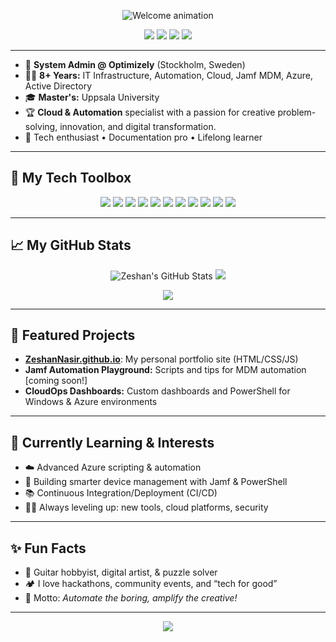 <!-- Animated Intro Header -->
<p align="center">
  <img src="https://readme-typing-svg.demolab.com?font=Fira+Code&weight=500&size=27&pause=1000&color=0D76C5&center=true&vCenter=true&width=720&lines=Hi+There!+I'm+Zeshan+Nasir+%F0%9F%91%8B;Systems+Admin+%40+Optimizely;Cloud+%7C+DevOps+%7C+Automation+Specialist;Jamf+MDM+%7C+Azure+%7C+8%2B+Years+IT+Experience;Welcome+to+my+Digital+Playground!+%F0%9F%8E%AF" alt="Welcome animation" />
</p>

<!-- Social/contact badges -->
<p align="center">
  <a href="https://www.linkedin.com/in/zeshannasir"><img src="https://img.shields.io/badge/-LinkedIn-0077B5?style=for-the-badge&logo=linkedin&logoColor=white"/></a>
  <a href="mailto:zeshan.nasir@example.com"><img src="https://img.shields.io/badge/-Email-D14836?style=for-the-badge&logo=gmail&logoColor=white"/></a>
  <a href="https://twitter.com/zeshannasir"><img src="https://img.shields.io/badge/-Twitter-1DA1F2?style=for-the-badge&logo=twitter&logoColor=white"/></a>
  <img src="https://komarev.com/ghpvc/?username=ZeshanNasir&label=Profile+views&color=0e75b6&style=flat" />
</p>

---

- 🚀 **System Admin @ Optimizely** (Stockholm, Sweden)
- 👨‍💻 **8+ Years:** IT Infrastructure, Automation, Cloud, Jamf MDM, Azure, Active Directory
- 🎓 **Master's:** Uppsala University
- 🏆 **Cloud & Automation** specialist with a passion for creative problem-solving, innovation, and digital transformation.
- 👾 Tech enthusiast • Documentation pro • Lifelong learner

---

## 🚀 My Tech Toolbox

<p align="center">
  <img src="https://img.shields.io/badge/Azure-0089D6?style=for-the-badge&logo=microsoft-azure&logoColor=white"/>
  <img src="https://img.shields.io/badge/Active%20Directory-0078D4?style=for-the-badge&logo=microsoft&logoColor=white"/>
  <img src="https://img.shields.io/badge/Jamf-0052CC?style=for-the-badge&logo=apple&logoColor=white"/>
  <img src="https://img.shields.io/badge/PowerShell-5391FE?style=for-the-badge&logo=powershell&logoColor=white"/>
  <img src="https://img.shields.io/badge/Linux-FCC624?style=for-the-badge&logo=linux&logoColor=black"/>
  <img src="https://img.shields.io/badge/MacOS-000000?style=for-the-badge&logo=apple&logoColor=white"/>
  <img src="https://img.shields.io/badge/Office365-D83B01?style=for-the-badge&logo=microsoft-office&logoColor=white"/>
  <img src="https://img.shields.io/badge/Microsoft%20Teams-6264A7?style=for-the-badge&logo=microsoft-teams&logoColor=white"/>
  <img src="https://img.shields.io/badge/SCCM-0089D6?style=for-the-badge&logo=microsoft&logoColor=white"/>
  <img src="https://img.shields.io/badge/Git-F05032?style=for-the-badge&logo=git&logoColor=white"/>
  <img src="https://img.shields.io/badge/JavaScript-F7DF1E?style=for-the-badge&logo=javascript&logoColor=black"/>
</p>

---

## 📈 My GitHub Stats

<p align="center">
  <img src="https://github-readme-stats.vercel.app/api?username=ZeshanNasir&show_icons=true&theme=radical" alt="Zeshan's GitHub Stats" />
  <img src="https://github-readme-stats.vercel.app/api/top-langs/?username=ZeshanNasir&layout=compact&theme=radical" />
</p>
<p align="center">
  <img src="https://github-readme-activity-graph.cyclic.app/graph?username=ZeshanNasir&theme=github-compact" />
</p>

---

## 🚩 Featured Projects

- [**ZeshanNasir.github.io**](https://github.com/ZeshanNasir/ZeshanNasir.github.io): My personal portfolio site (HTML/CSS/JS)
- **Jamf Automation Playground:** Scripts and tips for MDM automation [coming soon!]
- **CloudOps Dashboards:** Custom dashboards and PowerShell for Windows & Azure environments

---

## 🌱 Currently Learning & Interests

- ☁️ Advanced Azure scripting & automation
- 🤖 Building smarter device management with Jamf & PowerShell
- 📚 Continuous Integration/Deployment (CI/CD)
- 👨‍🎓 Always leveling up: new tools, cloud platforms, security

---

## ✨ Fun Facts

- 🎸 Guitar hobbyist, digital artist, & puzzle solver
- 🏕️ I love hackathons, community events, and “tech for good”
- 🧠 Motto: *Automate the boring, amplify the creative!*

---

<p align="center">
  <img src="https://readme-typing-svg.demolab.com?font=Fira+Code&size=22&duration=4000&pause=500&color=1ABC9C&center=true&vCenter=true&width=500&lines=Let%27s+connect+and+create+something+amazing!;%F0%9F%92%BB+Thanks+for+visiting+my+profile+%21+%F0%9F%91%8B" />
</p>
